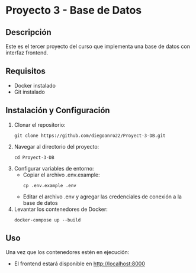 <!DOCTYPE html>
<html>
<head>
</head>
<body>
  <h1>Proyecto 3 - Base de Datos</h1>
  
  <h2>Descripción</h2>
  <p>Este es el tercer proyecto del curso que implementa una base de datos con interfaz frontend.</p>
  
  <h2>Requisitos</h2>
  <ul>
    <li>Docker instalado</li>
    <li>Git instalado</li>
  </ul>
  
  <h2>Instalación y Configuración</h2>
  <ol>
    <li>Clonar el repositorio:
      <pre><code>git clone https://github.com/diegoanro22/Proyect-3-DB.git</code></pre>
    </li>
    <li>Navegar al directorio del proyecto:
      <pre><code>cd Proyect-3-DB</code></pre>
    </li>
    <li>Configurar variables de entorno:
      <ul>
        <li>Copiar el archivo .env.example:
          <pre><code>cp .env.example .env</code></pre>
        </li>
        <li>Editar el archivo .env y agregar las credenciales de conexión a la base de datos</li>
      </ul>
    </li>
    <li>Levantar los contenedores de Docker:
      <pre><code>docker-compose up --build</code></pre>
    </li>
  </ol>
  
  <h2>Uso</h2>
  <p>Una vez que los contenedores estén en ejecución:</p>
  <ul>
    <li>El frontend estará disponible en <a href="http://localhost:8000">http://localhost:8000</a></li>
  </ul>
</body>
</html>
